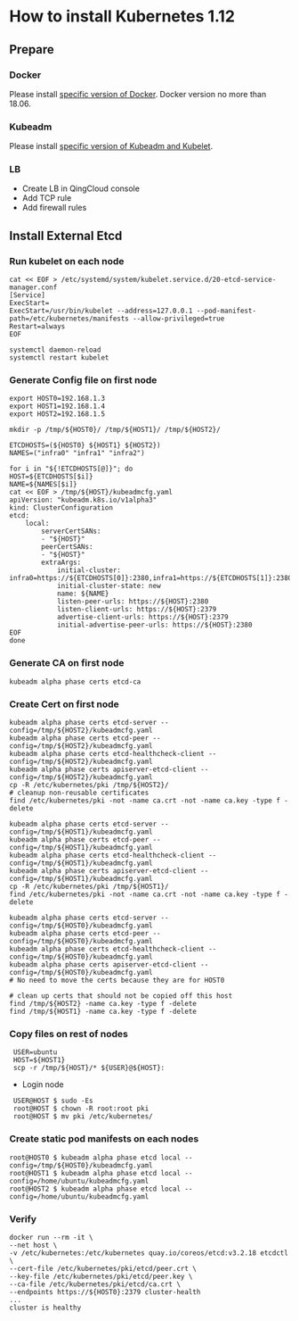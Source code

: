 # How to install Kubernetes 1.12

## Prepare

### Docker

Please install [specific version of Docker](install-specific-ver-docker.md). Docker version no more than 18.06.

### Kubeadm

Please install [specific version of Kubeadm and Kubelet](install-specfic-ver-kubeadm.md).

### LB

- Create LB in QingCloud console
- Add TCP rule
- Add firewall rules

## Install External Etcd

### Run kubelet on each node

```
cat << EOF > /etc/systemd/system/kubelet.service.d/20-etcd-service-manager.conf
[Service]
ExecStart=
ExecStart=/usr/bin/kubelet --address=127.0.0.1 --pod-manifest-path=/etc/kubernetes/manifests --allow-privileged=true
Restart=always
EOF

systemctl daemon-reload
systemctl restart kubelet
```

### Generate Config file on first node

```
export HOST0=192.168.1.3
export HOST1=192.168.1.4
export HOST2=192.168.1.5

mkdir -p /tmp/${HOST0}/ /tmp/${HOST1}/ /tmp/${HOST2}/

ETCDHOSTS=(${HOST0} ${HOST1} ${HOST2})
NAMES=("infra0" "infra1" "infra2")

for i in "${!ETCDHOSTS[@]}"; do
HOST=${ETCDHOSTS[$i]}
NAME=${NAMES[$i]}
cat << EOF > /tmp/${HOST}/kubeadmcfg.yaml
apiVersion: "kubeadm.k8s.io/v1alpha3"
kind: ClusterConfiguration
etcd:
    local:
        serverCertSANs:
        - "${HOST}"
        peerCertSANs:
        - "${HOST}"
        extraArgs:
            initial-cluster: infra0=https://${ETCDHOSTS[0]}:2380,infra1=https://${ETCDHOSTS[1]}:2380,infra2=https://${ETCDHOSTS[2]}:2380
            initial-cluster-state: new
            name: ${NAME}
            listen-peer-urls: https://${HOST}:2380
            listen-client-urls: https://${HOST}:2379
            advertise-client-urls: https://${HOST}:2379
            initial-advertise-peer-urls: https://${HOST}:2380
EOF
done
```

### Generate CA on first node

```
kubeadm alpha phase certs etcd-ca
```

### Create Cert on first node

```
kubeadm alpha phase certs etcd-server --config=/tmp/${HOST2}/kubeadmcfg.yaml
kubeadm alpha phase certs etcd-peer --config=/tmp/${HOST2}/kubeadmcfg.yaml
kubeadm alpha phase certs etcd-healthcheck-client --config=/tmp/${HOST2}/kubeadmcfg.yaml
kubeadm alpha phase certs apiserver-etcd-client --config=/tmp/${HOST2}/kubeadmcfg.yaml
cp -R /etc/kubernetes/pki /tmp/${HOST2}/
# cleanup non-reusable certificates
find /etc/kubernetes/pki -not -name ca.crt -not -name ca.key -type f -delete

kubeadm alpha phase certs etcd-server --config=/tmp/${HOST1}/kubeadmcfg.yaml
kubeadm alpha phase certs etcd-peer --config=/tmp/${HOST1}/kubeadmcfg.yaml
kubeadm alpha phase certs etcd-healthcheck-client --config=/tmp/${HOST1}/kubeadmcfg.yaml
kubeadm alpha phase certs apiserver-etcd-client --config=/tmp/${HOST1}/kubeadmcfg.yaml
cp -R /etc/kubernetes/pki /tmp/${HOST1}/
find /etc/kubernetes/pki -not -name ca.crt -not -name ca.key -type f -delete

kubeadm alpha phase certs etcd-server --config=/tmp/${HOST0}/kubeadmcfg.yaml
kubeadm alpha phase certs etcd-peer --config=/tmp/${HOST0}/kubeadmcfg.yaml
kubeadm alpha phase certs etcd-healthcheck-client --config=/tmp/${HOST0}/kubeadmcfg.yaml
kubeadm alpha phase certs apiserver-etcd-client --config=/tmp/${HOST0}/kubeadmcfg.yaml
# No need to move the certs because they are for HOST0

# clean up certs that should not be copied off this host
find /tmp/${HOST2} -name ca.key -type f -delete
find /tmp/${HOST1} -name ca.key -type f -delete
```

### Copy files on rest of nodes

```
 USER=ubuntu
 HOST=${HOST1}
 scp -r /tmp/${HOST}/* ${USER}@${HOST}:
```

- Login node

```
 USER@HOST $ sudo -Es
 root@HOST $ chown -R root:root pki
 root@HOST $ mv pki /etc/kubernetes/
```

### Create static pod manifests on each nodes

```
root@HOST0 $ kubeadm alpha phase etcd local --config=/tmp/${HOST0}/kubeadmcfg.yaml
root@HOST1 $ kubeadm alpha phase etcd local --config=/home/ubuntu/kubeadmcfg.yaml
root@HOST2 $ kubeadm alpha phase etcd local --config=/home/ubuntu/kubeadmcfg.yaml
```

### Verify
```
docker run --rm -it \
--net host \
-v /etc/kubernetes:/etc/kubernetes quay.io/coreos/etcd:v3.2.18 etcdctl \
--cert-file /etc/kubernetes/pki/etcd/peer.crt \
--key-file /etc/kubernetes/pki/etcd/peer.key \
--ca-file /etc/kubernetes/pki/etcd/ca.crt \
--endpoints https://${HOST0}:2379 cluster-health
...
cluster is healthy
```
